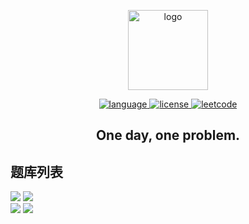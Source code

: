 <p align="center">
  <a target="_blank" href="https://leetcode.cn/">
    <img width="128" src="https://static.leetcode.cn/cn-mono-assets/production/assets/leetcode-logo.5d9d9fa9.svg" alt="logo">
  </a>
</p>
<p align="center">
  <a href="https://github.com/jyygithub/leetcode" target="_blank">
    <img src="https://img.shields.io/badge/language-Kotlin-%23A97BFF" alt="language">
    <img src="https://img.shields.io/github/license/jyygithub/leetcode" alt="license">
    <img src="https://img.shields.io/badge/LeetCode-https://leetcode.cn-%23A97BFF" alt="leetcode">
  </a>
</p>
<h2 align="center">
  One day, one problem.
</h2>

## 题库列表

![](https://img.shields.io/badge/%E9%9A%BE%E5%BA%A6-%E7%AE%80%E5%8D%95-%235AB726)
[![](https://img.shields.io/badge/0001-两数之和-blue)](https://leetcode.cn/problems/two-sum/)  
![](https://img.shields.io/badge/%E9%9A%BE%E5%BA%A6-%E4%B8%AD%E7%AD%89-%23FFA119)
[![](https://img.shields.io/badge/0002-两数相加-blue)](https://leetcode.cn/problems/add-two-numbers/)